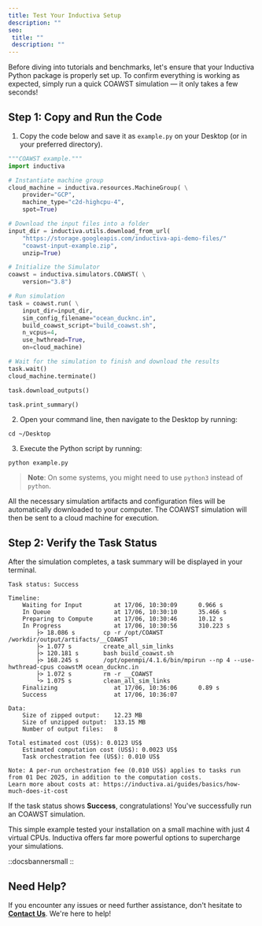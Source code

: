 ```yaml
---
title: Test Your Inductiva Setup
description: ""
seo:
 title: ""
 description: ""
---
```


Before diving into tutorials and benchmarks, let's ensure that your Inductiva Python package is properly set up. To confirm everything is working as expected, simply run a quick COAWST simulation — it only takes a few seconds!

## Step 1: Copy and Run the Code

1. Copy the code below and save it as `example.py` on your Desktop (or in your preferred directory).

```python
"""COAWST example."""
import inductiva

# Instantiate machine group
cloud_machine = inductiva.resources.MachineGroup( \
    provider="GCP",
    machine_type="c2d-highcpu-4",
    spot=True)

# Download the input files into a folder
input_dir = inductiva.utils.download_from_url(
    "https://storage.googleapis.com/inductiva-api-demo-files/"
    "coawst-input-example.zip",
    unzip=True)

# Initialize the Simulator
coawst = inductiva.simulators.COAWST( \
    version="3.8")

# Run simulation
task = coawst.run( \
    input_dir=input_dir,
    sim_config_filename="ocean_ducknc.in",
    build_coawst_script="build_coawst.sh",
    n_vcpus=4,
    use_hwthread=True,
    on=cloud_machine)

# Wait for the simulation to finish and download the results
task.wait()
cloud_machine.terminate()

task.download_outputs()

task.print_summary()
```

2. Open your command line, then navigate to the Desktop by running:

```
cd ~/Desktop
```

3. Execute the Python script by running:

```
python example.py
```

> **Note**: On some systems, you might need to use `python3` instead of `python`.

All the necessary simulation artifacts and configuration files will be automatically downloaded to your computer. The COAWST simulation will then be sent to a cloud machine for execution.

## Step 2: Verify the Task Status
After the simulation completes, a task summary will be displayed in your terminal.

```
Task status: Success

Timeline:
	Waiting for Input         at 17/06, 10:30:09      0.966 s
	In Queue                  at 17/06, 10:30:10      35.466 s
	Preparing to Compute      at 17/06, 10:30:46      10.12 s
	In Progress               at 17/06, 10:30:56      310.223 s
		├> 18.086 s        cp -r /opt/COAWST /workdir/output/artifacts/__COAWST
		├> 1.077 s         create_all_sim_links
		├> 120.181 s       bash build_coawst.sh
		├> 168.245 s       /opt/openmpi/4.1.6/bin/mpirun --np 4 --use-hwthread-cpus coawstM ocean_ducknc.in
		├> 1.072 s         rm -r __COAWST
		└> 1.075 s         clean_all_sim_links
	Finalizing                at 17/06, 10:36:06      0.89 s
	Success                   at 17/06, 10:36:07

Data:
	Size of zipped output:    12.23 MB
	Size of unzipped output:  133.15 MB
	Number of output files:   8

Total estimated cost (US$): 0.0123 US$
	Estimated computation cost (US$): 0.0023 US$
	Task orchestration fee (US$): 0.010 US$

Note: A per-run orchestration fee (0.010 US$) applies to tasks run from 01 Dec 2025, in addition to the computation costs.
Learn more about costs at: https://inductiva.ai/guides/basics/how-much-does-it-cost
```

If the task status shows **Success**, congratulations! You've successfully run an COAWST simulation.

This simple example tested your installation on a small machine with just 4 virtual CPUs. Inductiva offers far more powerful options to supercharge your simulations.

::docsbannersmall
::

## Need Help?
If you encounter any issues or need further assistance, don't hesitate to [**Contact Us**](mailto:support@inductiva.ai). We're here to help!